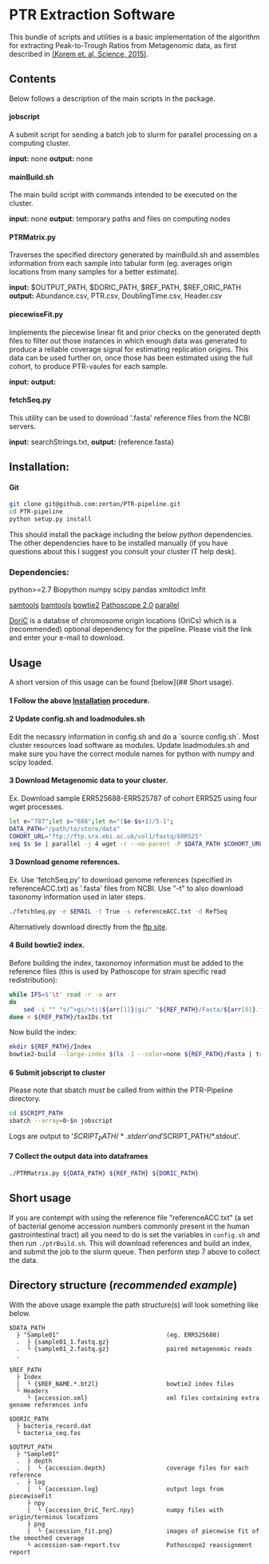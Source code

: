 # PTR Extraction Software
This bundle of scripts and utilities is a basic implementation of the algorithm for extracting Peak-to-Trough Ratios from Metagenomic data, as first described in [(Korem et. al, Science, 2015)](http://science.sciencemag.org/content/349/6252/1101).

## Contents
Below follows a description of the main scripts in the package.

#### jobscript
A submit script for sending a batch job to slurm for parallel processing on a computing cluster.

**input:** none
**output:** none

#### mainBuild.sh
The main build script with commands intended to be executed on the cluster. 

**input:** none
**output:** temporary paths and files on computing nodes

#### PTRMatrix.py
Traverses the specified directory generated by mainBuild.sh and assembles information from each sample into tabular form (eg. averages origin locations from many samples for a better estimate).

**input:** $OUTPUT\_PATH, $DORIC\_PATH, $REF\_PATH, $REF\_ORIC\_PATH
**output:** Abundance.csv, PTR.csv, DoublingTime.csv, Header.csv

#### piecewiseFit.py
Implements the piecewise linear fit and prior checks on the generated depth files to filter out those instances in which enough data was generated to produce a reliable coverage signal for estimating replication origins. This data can be used further on, once those has been estimated using the full cohort, to produce PTR-vaules for each sample.

**input:** 
**output:** 

#### fetchSeq.py
This utility can be used to download '.fasta' reference files from the NCBI servers.

**input:** searchStrings.txt, 
**output:** {reference.fasta}

## Installation:

#### Git
```bash
git clone git@github.com:zertan/PTR-pipeline.git
cd PTR-pipeline
python setup.py install
```

This should install the package including the below *python* dependencies. The other dependencies have to be installed manually (if you have questions about this I suggest you consult your cluster IT help desk).

### Dependencies:

python>=2.7
Biopython
numpy
scipy
pandas
xmltodict
lmfit

[samtools](http://www.htslib.org/download/)
[bamtools](https://github.com/pezmaster31/bamtools/wiki/Building-and-installing)
[bowtie2](https://sourceforge.net/projects/bowtie-bio/files/bowtie2/2.2.9/)
[Pathoscope 2.0](https://sourceforge.net/projects/pathoscope/files/?source=navbar)
[parallel](http://www.gnu.org/software/parallel/)

[DoriC](http://tubic.tju.edu.cn/doric/download.php) is a databse of chromosome origin locations (OriCs) which is a (recommended) optional dependency for the pipeline. Please visit the link and enter your e-mail to download.

## Usage
A short version of this usage can be found [below](## Short usage).

#### 1 Follow the above [Installation](##Installation) procedure.

#### 2 Update config.sh and loadmodules.sh
Edit the necassry information in config.sh and do a ´source config.sh´. Most cluster resources load software as modules. Update loadmodules.sh and make sure you have the correct module names for python with numpy and scipy loaded.

#### 3 Download Metagenomic data to your cluster.
Ex. Download sample ERR525688-ERR525787 of cohort ERR525 using four wget processes.

```bash
let e="787";let s="688";let n="($e-$s+1)/5-1";
DATA_PATH="/path/to/store/data"
COHORT_URL="ftp://ftp.sra.ebi.ac.uk/vol1/fastq/ERR525"
seq $s $e | parallel -j 4 wget -r --no-parent -P $DATA_PATH $COHORT_URL/ERR525{}/
```

#### 3 Download genome references.
Ex. Use 'fetchSeq.py' to download genome references (specified in referenceACC.txt) as '.fasta' files from NCBI. Use "-t" to also download taxonomy information used in later steps.

```bash
./fetchSeq.py -e $EMAIL -t True -s referenceACC.txt -d RefSeq
```

Alternatively download directly from the [ftp site](ftp://ftp.ncbi.nlm.nih.gov/).

#### 4 Build bowtie2 index.
Before building the index, taxonomoy information must be added to the reference files (this is used by Pathoscope for strain specific read redistribution):

```bash
while IFS=$'\t' read -r -a arr
do
	sed -i "" "s/^>gi/>ti|${arr[1]}|gi/" "${REF_PATH}/Fasta/${arr[0]}.fasta"
done < ${REF_PATH}/taxIDs.txt
```

Now build the index:
```bash
mkdir ${REF_PATH}/Index
bowtie2-build --large-index $(ls -1 --color=none ${REF_PATH}/Fasta | tr '\n' ',') ${REF_PATH}/Index/${REF_NAME}
```

#### 6 Submit jobscript to cluster
Please note that sbatch *must* be called from within the PTR-Pipeline directory.

```bash
cd $SCRIPT_PATH
sbatch --array=0-$n jobscript
```
Logs are output to '$SCRIPT_PATH/*.stderr' and '$SCRIPT_PATH/*.stdout'.

#### 7 Collect the output data into dataframes

```bash
./PTRMatrix.py ${DATA_PATH} ${REF_PATH} ${DORIC_PATH}
```

## Short usage
If you are contempt with using the reference file "referenceACC.txt" (a set of bacterial genome accession numbers commonly present in the human gastrointestinal tract) all you need to do is set the variables in `config.sh` and then run `./ptrBuild.sh`. This will download references and build an index, and submit the job to the slurm queue. Then perform step 7 above to collect the data.

## Directory structure (*recommended example*)
With the above usage example the path structure(s) will look something like below.

```
$DATA_PATH
  ├ "Sample01"								(eg. ERR525688)
  .  ├ {sample01_1.fastq.gz}
  .  └ {sample01_2.fastq.gz} 				paired metagenomic reads
  .

$REF_PATH
  ├ Index
  |  └ {$REF_NAME.*.bt2l}					bowtie2 index files
  └ Headers
     └ {accession.xml}						xml files containing extra genome references info

$DORIC_PATH
  ├ bacteria_record.dat
  └ bacteria_seq.fas

$OUTPUT_PATH
  ├ "Sample01"
  .  ├ depth
  .  |  └ {accession.depth} 				coverage files for each reference
  .  ├ log
     |  └ {accession.log}					output logs from piecewiseFit	
     ├ npy
     |  └ {accession_OriC_TerC.npy}			numpy files with origin/terminus locations
     ├ png
     |  └ {accession_fit.png}  				images of piecewise fit of the smoothed coverage
     └ accession-sam-report.tsv				Pathoscope2 reassignment report
```
